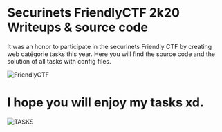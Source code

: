# Securinets FriendlyCTF 2k20 Writeups & source code
It was an honor to participate in the securinets Friendly CTF by creating web catégorie tasks this year.
Here you will find the source code and the solution of all tasks with config files.


![FriendlyCTF](https://user-images.githubusercontent.com/61760291/100887709-9052c300-34b5-11eb-97c2-bd3a5357fee0.jpg)

# I hope you will enjoy my tasks xd.

![TASKS](https://user-images.githubusercontent.com/61760291/100891643-c72ad800-34b9-11eb-9304-505b2b5c0315.png)


